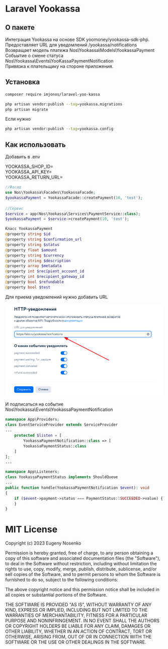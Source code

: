 # Laravel Yookassa

## О пакете

Интеграция Yookassa на основе SDK yoomoney/yookassa-sdk-php.<br>
Предоставляет URL для уведомлений /yookassa/notifications<br>
Возвращает модель платежа Nos\Yookassa\Models\YookassaPayment<br>
Собьытие о смене статуса Nos\Yookassa\Events\YooKassaPaymentNotification<br>
Привязка к плательщику на стороне приложения.

## Установка

```bash
composer require imjonos/laravel-yoo-kassa
```

```bash
php artisan vendor:publish --tag=yookassa.migrations
php artisan migrate
```

Если нужно

```bash
php artisan vendor:publish --tag=yookassa.config
```

## Как использовать

Добавить в .env <br>

YOOKASSA_SHOP_ID= <br>
YOOKASSA_API_KEY= <br>
YOOKASSA_RETURN_URL= <br>

```php
//Фасад
use Nos\Yookassa\Facades\YookassaFacade;
$yookassaPayment = YookassaFacade::createPayment(10, 'test'); 

//Сервис
$service = app(Nos\Yookassa\Services\PaymentService::class);
$yookassaPayment = $service->createPayment(10, 'test');
```

```php
Класс YookassaPayment
@property string $id
@property string $confirmation_url
@property string $status
@property float $amount
@property string $currency
@property string $description
@property array $metadata
@property int $recipient_account_id
@property int $recipient_gateway_id
@property bool $refundable
@property bool $test
```

Для приема уведомлений нужно добавить URL

![img.png](img.png)

И подписаться на событие Nos\Yookassa\Events\YookassaPaymentNotification<br>

```php
namespace App\Providers;
class EventServiceProvider extends ServiceProvider
...
    protected $listen = [
        YookassaPaymentNotification::class => [
        YookassaPaymentStatus::class
    ]
];
...
```

```php
namespace App\Listeners;
class YookassaPaymentStatus implements ShouldQueue
...
public function handle(YookassaPaymentNotification $event): void
{
    if ($event->payment->status === PaymentStatus::SUCCEEDED->value) {
    }
}
```

# MIT License

Copyright (c) 2023 Eugeny Nosenko

Permission is hereby granted, free of charge, to any person obtaining a copy
of this software and associated documentation files (the "Software"), to deal
in the Software without restriction, including without limitation the rights
to use, copy, modify, merge, publish, distribute, sublicense, and/or sell
copies of the Software, and to permit persons to whom the Software is
furnished to do so, subject to the following conditions:

The above copyright notice and this permission notice shall be included in all
copies or substantial portions of the Software.

THE SOFTWARE IS PROVIDED "AS IS", WITHOUT WARRANTY OF ANY KIND, EXPRESS OR
IMPLIED, INCLUDING BUT NOT LIMITED TO THE WARRANTIES OF MERCHANTABILITY,
FITNESS FOR A PARTICULAR PURPOSE AND NONINFRINGEMENT. IN NO EVENT SHALL THE
AUTHORS OR COPYRIGHT HOLDERS BE LIABLE FOR ANY CLAIM, DAMAGES OR OTHER
LIABILITY, WHETHER IN AN ACTION OF CONTRACT, TORT OR OTHERWISE, ARISING FROM,
OUT OF OR IN CONNECTION WITH THE SOFTWARE OR THE USE OR OTHER DEALINGS IN THE
SOFTWARE.
